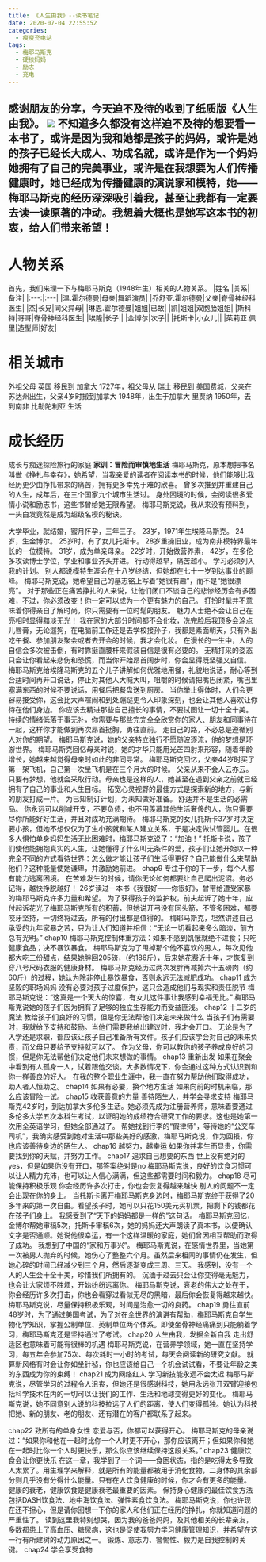 ```yaml
---
title: 《人生由我》--读书笔记
date: 2020-07-04 22:55:52
categories:
  - 瘦瘦充电站
tags:
  - 梅耶马斯克
  - 硬核妈妈
  - 励志
  - 充电
---
```

感谢朋友的分享，今天迫不及待的收到了纸质版《人生由我》。
![](/images/chongdian_image/renshengyouwo.png)
不知道多久都没有这样迫不及待的想要看一本书了，或许是因为我和她都是孩子的妈妈，或许是她的孩子已经长大成人、功成名就，或许是作为一个妈妈她拥有了自己的完美事业，或许是在我想要为人们传播健康时，她已经成为传播健康的演说家和模特，她——梅耶马斯克的经历深深吸引着我，甚至让我都有一定要去读一读原著的冲动。我想着大概也是她写这本书的初衷，**给人们带来希望！**
---
# 人物关系
首先，我们来理一下与梅耶马斯克（1948年生）相关的人物关系。
   |姓名 |关系| 备注|
   |:---:|:---|
   |温.霍尔德曼|母亲|舞蹈演员|
   |乔舒亚.霍尔德曼|父亲|脊骨神经科医生|
   |杰|长兄|同父异母|
   |琳恩.霍尔德曼|姐姐|已故|
   |凯|姐姐|双胞胎姐姐|
   |斯科特|哥哥|脊骨神经科医生|
   |埃隆|长子||
   |金博尔|次子||
   |托斯卡|小女儿||
   |茱莉亚.佩里|造型师|好友|

  # 相关城市
  外祖父母 英国 移民到 加拿大
  1727年，祖父母从 瑞士 移民到 美国费城，父亲在苏达州出生，父亲4岁时搬到加拿大
  1948年，出生于加拿大 里贾纳
  1950年，去到南非 比勒陀利亚 生活


# 成长经历
成长与痴迷探险旅行的家庭
**家训：冒险而审慎地生活**
梅耶马斯克，原本想把书名叫做《挣扎与幸存》，她希望，当我亲爱的读者在阅读本书的时候，他们能够比我经历更少由挣扎带来的痛苦，拥有更多幸免于难的欣喜。
曾多次推到并重建自己的人生，成年后，在三个国家九个城市生活过。
身处困境的时候，会阅读很多爱情小说和励志书，这些书曾给她无限希望。
梅耶马斯克说，我从来没有预料到，一头白发竟然是成为超级名模的秘诀。

大学毕业，就结婚，蜜月怀孕，三年三子。
23岁，1971年生埃隆马斯克。
24岁，生金博尔。
25岁时，有了女儿托斯卡。
28岁重操旧业，成为南非模特界最年长的一位模特。
31岁，成为单亲母亲。
22岁时，开始做营养素，
42岁，在多伦多攻读博士学位，学业和事业齐头并进。
行动得越早，痛苦越小。
学习必须列入我的计划。
别人都说模特生涯会在十八岁终结，但她却在七十一岁到达事业的巅峰。
梅耶马斯克说，她希望自己的墓志铭上写着“她很有趣”，而不是“她很漂亮”。
对于那些正在痛苦挣扎的人来说，让他们闭口不谈自己的悲惨经历会有多困难，不过，你必须改变！你一定可以成为一个更有魅力的自己。
打扮时髦并不意味着你得亲自了解时尚，你只需要有一位时髦的朋友。
魅力人士绝不会让自己在亮相时显得黯淡无光！
我在家的大部分时间都不会化妆，洗完脸后我顶多会涂点儿唇膏，无论遛狗，在电脑前工作还是去学校接孙子，我都是素面朝天，只有外出吃午餐、参加朋友聚会或者去开会的时候，我才会化妆。
在漫长的一生中，人的自信会多次被击倒，有时靠挺直腰杆来假装自信是很有必要的。
无精打采的姿态只会让你看起来悲伤和恐慌，而当你开始昂首阔步时，你会显得既坚强又自信。
梅耶马斯克给埃隆马斯克的五个儿子讲解如何优雅地用餐，礼貌地说话，耐心等到合适时间再开口说话，停止对其他人大喊大叫，咀嚼的时候请把嘴巴闭紧，嘴巴里塞满东西的时候不要说话，用餐后把餐盘送到厨房。
当你举止得体时，人们会更容易接受你，这会比大声喧闹和到处蹦跶更令人印象深刻，也会让其他人喜欢让你待在他们身边。
你应该去精进那些自己擅长的事情，不要试图让一切十全十美。
持续的情绪低落于事无补，你需要与那些完完全全欣赏你的家人、朋友和同事待在一起，这样你才能做到再次昂首挺胸，勇往直前。
走自己的路，不必总是遵循别人对你的期望。
梅耶马斯克说，她的父亲特立独行不愿随波逐流，他的梦想是环游世界。
梅耶马斯克回忆母亲时说，她的才华只能用光芒四射来形容，随着年龄增长，她越来越觉得母亲时如此的非同寻常。
梅耶马斯克回忆，父亲44岁时买了第一架飞机，自己第一次坐飞机是在三个月大的时候。
父亲从来不会人云亦云。只要有梦想，他就会采取行动。母亲也是这样的人，她甚至在遇到父亲之前就已经拥有了自己的事业和人生目标。
拓宽心灵视野的最佳方式是探索新的地方，与新的朋友打成一片。
为已知制订计划，为未知做好准备。
舒适并不是生活的必需品。
你永远可以削减开支，不要负债，也不用羡慕其他生活奢侈的人，你只需要尽你所能好好生活，并且对成功充满期待。
梅耶马斯克的女儿托斯卡37岁时决定要小孩，但她不想仅仅为了生小孩就和某人建立关系，于是决定做试管婴儿。在很多人惧怕单身妈妈生活无比困难时，梅耶马斯克说了：“加油！”
托斯卡说，孩子们使他能拥抱真实的人生，让她懂得了什么叫无条件的爱，孩子们让她开始以一种完全不同的方式看待世界：怎么做才能让孩子们生活得更好？自己能做什么来帮助他们？这种能量使她谦卑，并激励她前进。
chap9  专注于你的下一步，每个人都有能力逃离困境。
在苦难发生的时候，请你无论如何都要让自己爬出泥沼。务必记得，越快挣脱越好！
26岁读过一本书《我很好——你很好》，曾带给遭受家暴的梅耶马斯克许多力量和希望。
为了获得孩子的监护权，前夫起诉了她十年，应付起诉花光了梅耶马斯克所有的积蓄，但她说开弓没有回头箭，不管多困难，都要咬牙坚持，一切终将过去，所有的付出都是值得的。
梅耶马斯克，坦然讲述自己承受的九年家暴之苦，只为让人们知道并相信：“无论一切看起来多么暗淡，前方总有光明。”
chap10 
梅耶马斯克控制体重方法：如果不感到饥饿就绝不进食；只吃健康食品；决不暴饮暴食。
梅耶马斯克为了甩掉那个他不喜欢的男人，每次见他都大吃三份甜点，结果她胖回205磅，（约186斤），后来她花费近十年，才恢复到穿八号尺码衣服的健康身材。
梅耶马斯克经历过两次发胖再减掉六十五磅肉（约60斤）的过程，她认为除非停止暴饮暴食，否则永远无法减肥成功。
chap11 成为坚毅的职场妈妈
没有必要对孩子过度保护，这只会造成他们与现实和责任脱节
梅耶马斯克说：“这真是一个天大的惊喜，有女儿这件事让我感到幸福无比。”
梅耶马斯克说她的孩子们因为拥有了足够的独立生存能力而受益匪浅。
chap12 十二岁的魔法
教给孩子们良好的习惯，但是你无法帮他们决定未来做什么
当孩子们有需要时，我就给予支持和鼓励。当他们需要我给出建议时，我才会开口。
无论是为了入学还是求职，都应该让孩子自己准备所有文件。孩子们应该学会对自己的未来负责，而父母只要给予支持就可以了。
作为父母，你可以教你的孩子养成良好的习惯，但是你无法帮他们决定他们未来想做的事情。
chap13 重新出发
如果在聚会中看到有人孤身一人，试着跟他交谈。大多数情况下，你会通过这种方式认识到和你一样善良的好人。
在我的整个职业生涯中，我一直在努力帮助他们取得成功，助人者人恒助之。
chap14 如果有必要，换个地方生活
如果向前的时机来临，那么应该冒险一试。
chap15 收获善意的力量
善待陌生人，并学会寻求支持
梅耶马斯克42岁时，到达加拿大多伦多生活。她必须先成为注册营养师，意味着要通过多伦多大学五次本科生考试，以证明她的成绩符合研究工作的要求。这也是她第一次用全英语学习，但她全部通过了。
帮她找到行李的“假律师”，等待她的“公交车司机”，我确实感受到她对生活中那些美好的感激，梅耶马斯克说，作为回报，你也应该善待身边的陌生人。
chap16 越努力，越幸运
如果你并非生而显贵，你需要找到你的天赋，并努力工作。
chap17 追求自己想要的东西
世上没有绝对的yes，但是如果你没有开口，那答案绝对是no
梅耶马斯克说，良好的饮食习惯可以让人精力充沛，也可以让人信心满满，但这些都需要时间和毅力。
chap18 尽可能保持积极乐观
你会经历许多次打击，你也会恢复得越来越快
别人的问题不一定会出现在你的身上。
当托斯卡离开梅耶马斯克身边时，梅耶马斯克终于获得了20多年来的第一次自由。看望孩子时，她可以只花150美元买机票，把剩下的钱都花在孩子们身上。
我感受到了“天下的妈妈都是一样的”这句话。
梅耶马斯克回忆，金博尔帮她审稿5次，托斯卡审稿6次，她的妈妈还大声朗读了真本书，以便确认文字是否通顺。她说他很幸运，有一个这样温暖的家庭，她们曾因相互帮助而取得了成功。
我想到了中国的“家和万事兴”。
梅耶马斯克说，在感情世界里，当她第一次被男人抛弃的时候，她伤心了整整六个月。虽然后来相同的事情仍在发生，但她心碎的时间已经减少到三个月，然后逐渐变成三周、三天。
我感到，没有一个人的人生会十全十美，珍惜我们所拥有的。
沉湎于过去只会让你变得毫无魅力，也会让大家烦不胜烦，开始纷纷远离你。
梅耶马斯克说，衰老的伟大之处在于，你会经历许多次打击，你也会看穿过看似无尽的黑暗，最后你会恢复得越来越快。
梅耶马斯克说，尽量保持积极乐观，时间是治愈一切的良药。
chap19 勇往直前
48岁时，为了通过美国考试，为了对在全世界的演讲有帮助，梅耶马斯克自学生物化学知识，掌握公制单位、英制单位两个体系。即使坐骨神经痛痛到只能躺着学习，梅耶马斯克还是坚持通过了考试。
chap20 人生由我，发掘全新自我
走出舒适区也意味着可能有很棒的机遇
梅耶马斯克说，在营养学领域，她一直在坚持学习，每五年会参加75次、每次耗时一小时的考试，每天会阅读新的研究文献。
就算新风格有时会让你如坐针毡，你也应该给自己一个机会试试看，不要让年龄之类的东西成为你的束缚！
chap21 成为网络红人
学习新技能永远不会太迟
梅耶马斯克说，尽管学习的过程令人沮丧，但她还是很感谢科技，她用永远张开双臂迎接包括科学技术在内的一切可以让我们的工作、生活和地球变得更好的变化。
梅耶马斯克说，她不同意别人说的科技拉远了人们的距离，使人们变得孤独。她认为科技把她、新的朋友、老的朋友、还有潜在的客户都联系了起来。

chap22 致所有的单身女性
恋爱与否，你都可以获得开心。
梅耶马斯克的母亲说过：“如果你和他在一起时比你一个人时更不开心，那你应该离开；但如果你和她在一起时比你一个人时更快乐，那么你应该继续保持这段关系。”
chap23 健康饮食会让你更快乐
在这一章，我学到了一个词——食困状态，指的是吃得太多导致人太累了。用生理学来解释，就是所有的能量都被用于消化食物，二身体的其余部分则几乎没有分得什么能量。只有在人饮食健康的时候，你才会有更多的能量。
健康的衰老，健康饮食是健康衰老最重要的因素。
保持身心健康的最佳饮食方法包括DASH饮食法、地中海饮食法、弹性素食饮食法。
梅耶马斯克说，你也许现在还不担心，但是请你回想一下你的家人和他们正在经历的挣扎，你就知道问题的严重性了。
读到这里我特别想哭，因为我的爸爸妈妈，及其他相关的长辈亲友，多数都患上了高血压、糖尿病，这也是促使我努力学习健康管理知识，并希望在这一行有所建树的动力原因之一。
锻炼、意志力、警惕性、毅力是自我控制的关键。
chap24 学会享受食物

